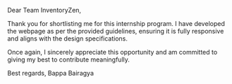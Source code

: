 Dear Team InventoryZen,

Thank you for shortlisting me for this internship program.
I have developed the webpage as per the provided guidelines, ensuring it is fully responsive and aligns with the design specifications.

Once again, I sincerely appreciate this opportunity and am committed to giving my best to contribute meaningfully.

Best regards,
Bappa Bairagya
